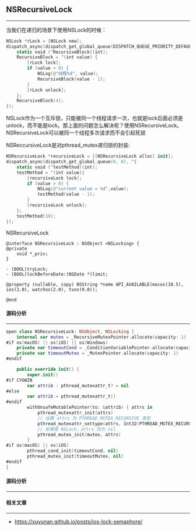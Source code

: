 ## NSRecursiveLock

--------

当我们在递归的场景下使用NSLock的时候：

```swift
NSLock *rLock = [NSLock new];
dispatch_async(dispatch_get_global_queue(DISPATCH_QUEUE_PRIORITY_DEFAULT, 0), ^{
    static void (^RecursiveBlock)(int);
    RecursiveBlock = ^(int value) {
        [rLock lock];
        if (value > 0) {
            NSLog(@"线程%d", value);
            RecursiveBlock(value - 1);
        }
        [rLock unlock];
    };
    RecursiveBlock(4);
});
```

NSLock作为一个互斥锁，只能被同一个线程请求一次，也就是lock后面必须是unlock，而不能是lock。那上面的问题怎么解决呢？使用NSRecursiveLock。NSRecursiveLock可以被同一个线程多次请求而不会引起死锁

NSReccursiveLock是对pthread_mutex递归锁的封装:

```swift
NSRecursiveLock *recursiveLock = [[NSRecursiveLock alloc] init];
dispatch_async(dispatch_get_global_queue(0, 0), ^{
    static void (^testMethod)(int);
    testMethod = ^(int value){
        [recursiveLock lock];
        if (value > 0) {
            NSLog(@"current value = %d",value);
            testMethod(value - 1);
        }
        [recursiveLock unlock];
    };
    testMethod(10);
});
```

NSRecursiveLock

```
@interface NSRecursiveLock : NSObject <NSLocking> {
@private
    void *_priv;
}

- (BOOL)tryLock;
- (BOOL)lockBeforeDate:(NSDate *)limit;

@property (nullable, copy) NSString *name API_AVAILABLE(macos(10.5), ios(2.0), watchos(2.0), tvos(9.0));

@end
```



#### 源码分析

----

```swift
open class NSRecursiveLock: NSObject, NSLocking {
    internal var mutex = _RecursiveMutexPointer.allocate(capacity: 1)
#if os(macOS) || os(iOS) || os(Windows)
    private var timeoutCond = _ConditionVariablePointer.allocate(capacity: 1)
    private var timeoutMutex = _MutexPointer.allocate(capacity: 1)
#endif

    public override init() {
        super.init()
#if CYGWIN
        var attrib : pthread_mutexattr_t? = nil
#else
        var attrib = pthread_mutexattr_t()
#endif
        withUnsafeMutablePointer(to: &attrib) { attrs in
            pthread_mutexattr_init(attrs)
            // 设置 attrs 为 PTHREAD_MUTEX_RECURSIVE 类型
            pthread_mutexattr_settype(attrs, Int32(PTHREAD_MUTEX_RECURSIVE))
            // 如果是 NSLock，attrs 则为 nil
            pthread_mutex_init(mutex, attrs)
        }
#if os(macOS) || os(iOS)
        pthread_cond_init(timeoutCond, nil)
        pthread_mutex_init(timeoutMutex, nil)
#endif
}
```



#### 源码分析

---





#### 相关文章

----

- https://xuyunan.github.io/posts/ios-lock-semaphore/

